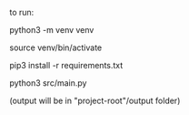 to run:

python3 -m venv venv

source venv/bin/activate

pip3 install -r requirements.txt

python3 src/main.py

(output will be in "project-root"/output folder)
